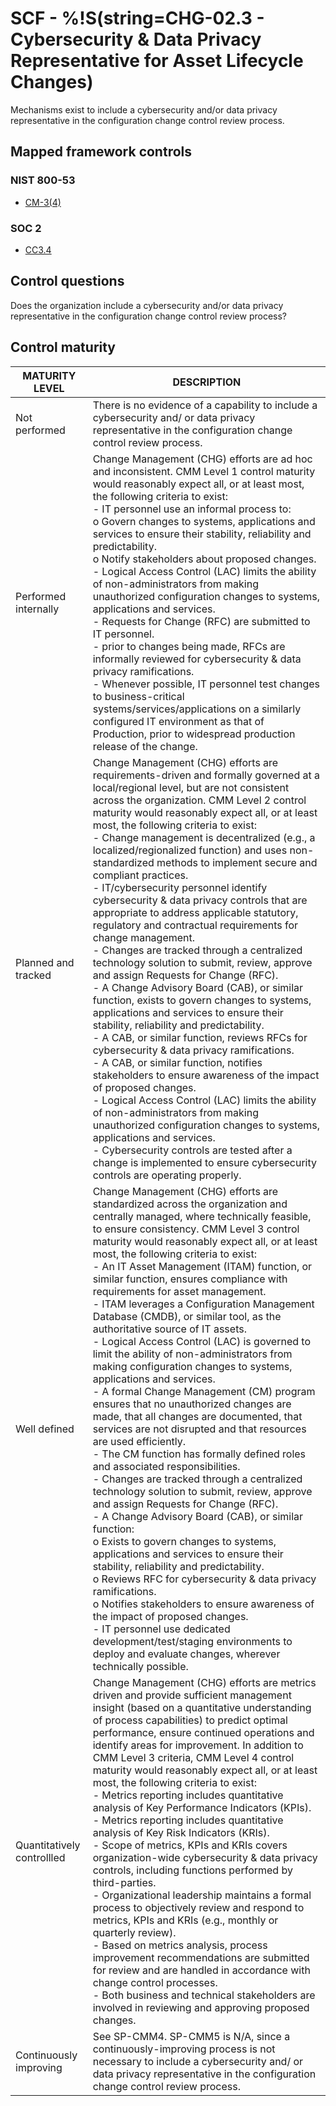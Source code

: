 # SCF - %!S(string=CHG-02.3 - Cybersecurity & Data Privacy Representative for Asset Lifecycle Changes)
Mechanisms exist to include a cybersecurity and/or data privacy representative in the configuration change control review process.
## Mapped framework controls
### NIST 800-53
- [CM-3(4)](../nist80053/cm-3-4.md)
### SOC 2
- [CC3.4](../soc2/cc34.md)
## Control questions
Does the organization include a cybersecurity and/or data privacy representative in the configuration change control review process?
## Control maturity
|       MATURITY LEVEL       |                                                                                                                                                                                                                                                                                                                                                                                                                                                                                                                                                                                                                                                                                                                                                                                             DESCRIPTION                                                                                                                                                                                                                                                                                                                                                                                                                                                                                                                                                                                                                                                                                                                                                                                             |
|----------------------------|-----------------------------------------------------------------------------------------------------------------------------------------------------------------------------------------------------------------------------------------------------------------------------------------------------------------------------------------------------------------------------------------------------------------------------------------------------------------------------------------------------------------------------------------------------------------------------------------------------------------------------------------------------------------------------------------------------------------------------------------------------------------------------------------------------------------------------------------------------------------------------------------------------------------------------------------------------------------------------------------------------------------------------------------------------------------------------------------------------------------------------------------------------------------------------------------------------------------------------------------------------------------------------------------------------------------------------------------------------------------------------------------------------------------------------------------------------------------------------------------------------------------------------------------------------------------------------------------------------|
| Not performed              | There is no evidence of a capability to include a cybersecurity and/ or data privacy representative in the configuration change control review process.                                                                                                                                                                                                                                                                                                                                                                                                                                                                                                                                                                                                                                                                                                                                                                                                                                                                                                                                                                                                                                                                                                                                                                                                                                                                                                                                                                                                                                             |
| Performed internally       | Change Management (CHG) efforts are ad hoc and inconsistent. CMM Level 1 control maturity would reasonably expect all, or at least most, the following criteria to exist:<br>- IT personnel use an informal process to:<br>o	Govern changes to systems, applications and services to ensure their stability, reliability and predictability. <br>o	Notify stakeholders about proposed changes.<br>- Logical Access Control (LAC) limits the ability of non-administrators from making unauthorized configuration changes to systems, applications and services.<br>- Requests for Change (RFC) are submitted to IT personnel.<br>- prior to changes being made, RFCs are informally reviewed for cybersecurity & data privacy ramifications.<br>- Whenever possible, IT personnel test changes to business-critical systems/services/applications on a similarly configured IT environment as that of Production, prior to widespread production release of the change.                                                                                                                                                                                                                                                                                                                                                                                                                                                                                                                                                                                                                               |
| Planned and tracked        | Change Management (CHG) efforts are requirements-driven and formally governed at a local/regional level, but are not consistent across the organization. CMM Level 2 control maturity would reasonably expect all, or at least most, the following criteria to exist:<br>- Change management is decentralized (e.g., a localized/regionalized function) and uses non-standardized methods to implement secure and compliant practices.<br>- IT/cybersecurity personnel identify cybersecurity & data privacy controls that are appropriate to address applicable statutory, regulatory and contractual requirements for change management.<br>- Changes are tracked through a centralized technology solution to submit, review, approve and assign Requests for Change (RFC).<br>- A Change Advisory Board (CAB), or similar function, exists to govern changes to systems, applications and services to ensure their stability, reliability and predictability. <br>- A CAB, or similar function, reviews RFCs for cybersecurity & data privacy ramifications.<br>- A CAB, or similar function, notifies stakeholders to ensure awareness of the impact of proposed changes. <br>- Logical Access Control (LAC) limits the ability of non-administrators from making unauthorized configuration changes to systems, applications and services.<br>- Cybersecurity controls are tested after a change is implemented to ensure cybersecurity controls are operating properly.                                                                                                                      |
| Well defined               | Change Management (CHG) efforts are standardized across the organization and centrally managed, where technically feasible, to ensure consistency. CMM Level 3 control maturity would reasonably expect all, or at least most, the following criteria to exist:<br>- An IT Asset Management (ITAM) function, or similar function, ensures compliance with requirements for asset management.<br>- ITAM leverages a Configuration Management Database (CMDB), or similar tool, as the authoritative source of IT assets.<br>- Logical Access Control (LAC) is governed to limit the ability of non-administrators from making configuration changes to systems, applications and services.<br>- A formal Change Management (CM) program ensures that no unauthorized changes are made, that all changes are documented, that services are not disrupted and that resources are used efficiently.<br>- The CM function has formally defined roles and associated responsibilities.<br>- Changes are tracked through a centralized technology solution to submit, review, approve and assign Requests for Change (RFC).<br>- A Change Advisory Board (CAB), or similar function:<br>o	Exists to govern changes to systems, applications and services to ensure their stability, reliability and predictability. <br>o	Reviews RFC for cybersecurity & data privacy ramifications.<br>o	Notifies stakeholders to ensure awareness of the impact of proposed changes. <br>- IT personnel use dedicated development/test/staging environments to deploy and evaluate changes, wherever technically possible. |
| Quantitatively controllled | Change Management (CHG) efforts are metrics driven and provide sufficient management insight (based on a quantitative understanding of process capabilities) to predict optimal performance, ensure continued operations and identify areas for improvement. In addition to CMM Level 3 criteria, CMM Level 4 control maturity would reasonably expect all, or at least most, the following criteria to exist:<br>- 	Metrics reporting includes quantitative analysis of Key Performance Indicators (KPIs).<br>- 	Metrics reporting includes quantitative analysis of Key Risk Indicators (KRIs).<br>- 	Scope of metrics, KPIs and KRIs covers organization-wide cybersecurity & data privacy controls, including functions performed by third-parties.<br>- 	Organizational leadership maintains a formal process to objectively review and respond to metrics, KPIs and KRIs (e.g., monthly or quarterly review).<br>- 	Based on metrics analysis, process improvement recommendations are submitted for review and are handled in accordance with change control processes.<br>- 	Both business and technical stakeholders are involved in reviewing and approving proposed changes.                                                                                                                                                                                                                                                                                                                                                                                                                   |
| Continuously improving     | See SP-CMM4. SP-CMM5 is N/A, since a continuously-improving process is not necessary to include a cybersecurity and/ or data privacy representative in the configuration change control review process.                                                                                                                                                                                                                                                                                                                                                                                                                                                                                                                                                                                                                                                                                                                                                                                                                                                                                                                                                                                                                                                                                                                                                                                                                                                                                                                                                                                             |
